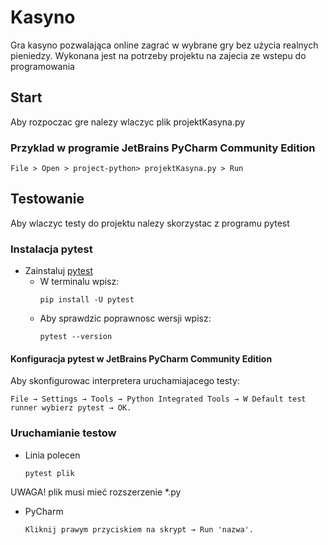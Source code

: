 # Kasyno
Gra kasyno pozwalająca online zagrać w wybrane gry bez użycia realnych pieniedzy. Wykonana jest na potrzeby projektu na zajecia ze wstepu do programowania

## Start
Aby rozpoczac gre nalezy wlaczyc plik projektKasyna.py

### Przyklad w programie JetBrains PyCharm Community Edition

```
File > Open > project-python> projektKasyna.py > Run
```

## Testowanie
Aby wlaczyc testy do projektu nalezy skorzystac z programu pytest

### Instalacja pytest

* Zainstaluj [pytest](https://docs.pytest.org/en/latest/getting-started.html)
    *  W terminalu wpisz:
        ```
        pip install -U pytest
        ```
    *  Aby sprawdzic poprawnosc wersji wpisz:
        ```
        pytest --version
        ```

#### Konfiguracja pytest w JetBrains PyCharm Community Edition

Aby skonfigurowac interpretera uruchamiajacego testy:
```
File → Settings → Tools → Python Integrated Tools → W Default test runner wybierz pytest → OK.
```

### Uruchamianie testow

* Linia polecen
    ```
    pytest plik
    ```
UWAGA! plik musi mieć rozszerzenie *.py

* PyCharm
    ```
    Kliknij prawym przyciskiem na skrypt → Run 'nazwa'.
    ```
